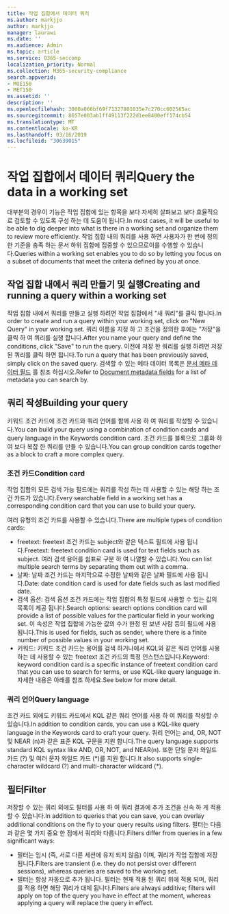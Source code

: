 ```yaml
---
title: 작업 집합에서 데이터 쿼리
ms.author: markjjo
author: markjjo
manager: laurawi
ms.date: ''
ms.audience: Admin
ms.topic: article
ms.service: O365-seccomp
localization_priority: Normal
ms.collection: M365-security-compliance
search.appverid:
- MOE150
- MET150
ms.assetid: ''
description: ''
ms.openlocfilehash: 3000a066bf69f71327801035e7c270cc602565ac
ms.sourcegitcommit: 8657e003ab1ff49113f222d1ee8400eff174cb54
ms.translationtype: MT
ms.contentlocale: ko-KR
ms.lasthandoff: 03/16/2019
ms.locfileid: "30639015"
---
```

# <a name="query-the-data-in-a-working-set"></a><span data-ttu-id="871d7-102">작업 집합에서 데이터 쿼리</span><span class="sxs-lookup"><span data-stu-id="871d7-102">Query the data in a working set</span></span>

<span data-ttu-id="871d7-103">대부분의 경우이 기능은 작업 집합에 있는 항목을 보다 자세히 살펴보고 보다 효율적으로 검토할 수 있도록 구성 하는 데 도움이 됩니다.</span><span class="sxs-lookup"><span data-stu-id="871d7-103">In most cases, it will be useful to be able to dig deeper into what is there in a working set and organize them to review more efficiently.</span></span> <span data-ttu-id="871d7-104">작업 집합 내의 쿼리를 사용 하면 사용자가 한 번에 정의한 기준을 충족 하는 문서 하위 집합에 집중할 수 있으므로이를 수행할 수 있습니다.</span><span class="sxs-lookup"><span data-stu-id="871d7-104">Queries within a working set enables you to do so by letting you focus on a subset of documents that meet the criteria defined by you at once.</span></span>

## <a name="creating-and-running-a-query-within-a-working-set"></a><span data-ttu-id="871d7-105">작업 집합 내에서 쿼리 만들기 및 실행</span><span class="sxs-lookup"><span data-stu-id="871d7-105">Creating and running a query within a working set</span></span>

<span data-ttu-id="871d7-106">작업 집합 내에서 쿼리를 만들고 실행 하려면 작업 집합에서 "새 쿼리"를 클릭 합니다.</span><span class="sxs-lookup"><span data-stu-id="871d7-106">In order to create and run a query within your working set, click on "New Query" in your working set.</span></span> <span data-ttu-id="871d7-107">쿼리 이름을 지정 하 고 조건을 정의한 후에는 "저장"을 클릭 하 여 쿼리를 실행 합니다.</span><span class="sxs-lookup"><span data-stu-id="871d7-107">After you name your query and define the conditions, click "Save" to run the query.</span></span> <span data-ttu-id="871d7-108">이전에 저장 한 쿼리를 실행 하려면 저장 된 쿼리를 클릭 하면 됩니다.</span><span class="sxs-lookup"><span data-stu-id="871d7-108">To run a query that has been previously saved, simply click on the saved query.</span></span> <span data-ttu-id="871d7-109">검색할 수 있는 메타 데이터 목록은 [문서 메타 데이터 필드](document-metadata-fields.md) 를 참조 하십시오.</span><span class="sxs-lookup"><span data-stu-id="871d7-109">Refer to [Document metadata fields](document-metadata-fields.md) for a list of metadata you can search by.</span></span>

## <a name="building-your-query"></a><span data-ttu-id="871d7-110">쿼리 작성</span><span class="sxs-lookup"><span data-stu-id="871d7-110">Building your query</span></span>

<span data-ttu-id="871d7-111">키워드 조건 카드에 조건 카드와 쿼리 언어를 함께 사용 하 여 쿼리를 작성할 수 있습니다.</span><span class="sxs-lookup"><span data-stu-id="871d7-111">You can build your query using a combination of condition cards and query language in the Keywords condition card.</span></span> <span data-ttu-id="871d7-112">조건 카드를 블록으로 그룹화 하 여 보다 복잡 한 쿼리를 만들 수 있습니다.</span><span class="sxs-lookup"><span data-stu-id="871d7-112">You can group condition cards together as a block to craft a more complex query.</span></span>

### <a name="condition-card"></a><span data-ttu-id="871d7-113">조건 카드</span><span class="sxs-lookup"><span data-stu-id="871d7-113">Condition card</span></span>

<span data-ttu-id="871d7-114">작업 집합의 모든 검색 가능 필드에는 쿼리를 작성 하는 데 사용할 수 있는 해당 하는 조건 카드가 있습니다.</span><span class="sxs-lookup"><span data-stu-id="871d7-114">Every searchable field in a working set has a corresponding condition card that you can use to build your query.</span></span>

<span data-ttu-id="871d7-115">여러 유형의 조건 카드를 사용할 수 있습니다.</span><span class="sxs-lookup"><span data-stu-id="871d7-115">There are multiple types of condition cards:</span></span>
- <span data-ttu-id="871d7-116">freetext: freetext 조건 카드는 subject와 같은 텍스트 필드에 사용 됩니다.</span><span class="sxs-lookup"><span data-stu-id="871d7-116">Freetext: freetext condition card is used for text fields such as subject.</span></span> <span data-ttu-id="871d7-117">여러 검색 용어를 쉼표로 구분 하 여 나열할 수 있습니다.</span><span class="sxs-lookup"><span data-stu-id="871d7-117">You can list multiple search terms by separating them out with a comma.</span></span>
- <span data-ttu-id="871d7-118">날짜: 날짜 조건 카드는 마지막으로 수정한 날짜와 같은 날짜 필드에 사용 됩니다.</span><span class="sxs-lookup"><span data-stu-id="871d7-118">Date: date condition card is used for date fields such as last modified date.</span></span>
- <span data-ttu-id="871d7-119">검색 옵션: 검색 옵션 조건 카드에는 작업 집합의 특정 필드에 사용할 수 있는 값의 목록이 제공 됩니다.</span><span class="sxs-lookup"><span data-stu-id="871d7-119">Search options: search options condition card will provide a list of possible values for the particular field in your working set.</span></span> <span data-ttu-id="871d7-120">이 속성은 작업 집합에 가능한 값의 수가 한정 된 보낸 사람 등의 필드에 사용 됩니다.</span><span class="sxs-lookup"><span data-stu-id="871d7-120">This is used for fields, such as sender, where there is a finite number of possible values in your working set.</span></span>
- <span data-ttu-id="871d7-121">키워드: 키워드 조건 카드는 용어를 검색 하거나에서 KQL와 같은 쿼리 언어를 사용 하는 데 사용할 수 있는 freetext 조건 카드의 특정 인스턴스입니다.</span><span class="sxs-lookup"><span data-stu-id="871d7-121">Keyword: keyword condition card is a specific instance of freetext condition card that you can use to search for terms, or use KQL-like query language in.</span></span> <span data-ttu-id="871d7-122">자세한 내용은 아래를 참조 하세요.</span><span class="sxs-lookup"><span data-stu-id="871d7-122">See below for more detail.</span></span>

### <a name="query-language"></a><span data-ttu-id="871d7-123">쿼리 언어</span><span class="sxs-lookup"><span data-stu-id="871d7-123">Query language</span></span>

<span data-ttu-id="871d7-124">조건 카드 외에도 키워드 카드에서 KQL 같은 쿼리 언어를 사용 하 여 쿼리를 작성할 수 있습니다.</span><span class="sxs-lookup"><span data-stu-id="871d7-124">In addition to condition cards, you can use a KQL-like query language in the Keywords card to craft your query.</span></span> <span data-ttu-id="871d7-125">쿼리 언어는 and, OR, NOT 및 NEAR (n)과 같은 표준 KQL 구문을 지원 합니다.</span><span class="sxs-lookup"><span data-stu-id="871d7-125">The query language supports standard KQL syntax like AND, OR, NOT, and NEAR(n).</span></span> <span data-ttu-id="871d7-126">또한 단일 문자 와일드 카드 (?) 및 여러 문자 와일드 카드 (\*)를 지원 합니다.</span><span class="sxs-lookup"><span data-stu-id="871d7-126">It also supports single-character wildcard (?) and multi-character wildcard (\*).</span></span>

## <a name="filter"></a><span data-ttu-id="871d7-127">필터</span><span class="sxs-lookup"><span data-stu-id="871d7-127">Filter</span></span>

<span data-ttu-id="871d7-128">저장할 수 있는 쿼리 외에도 필터를 사용 하 여 쿼리 결과에 추가 조건을 신속 하 게 적용할 수 있습니다.</span><span class="sxs-lookup"><span data-stu-id="871d7-128">In addition to queries that you can save, you can overlay additional conditions on the fly to your query results using filters.</span></span> <span data-ttu-id="871d7-129">필터는 다음과 같은 몇 가지 중요 한 점에서 쿼리와 다릅니다.</span><span class="sxs-lookup"><span data-stu-id="871d7-129">Filters differ from queries in a few significant ways:</span></span>
- <span data-ttu-id="871d7-130">필터는 임시 (즉, 서로 다른 세션에 유지 되지 않음) 이며, 쿼리가 작업 집합에 저장 됩니다.</span><span class="sxs-lookup"><span data-stu-id="871d7-130">Filters are transient (i.e. they do not persist over different sessions), whereas queries are saved to the working set.</span></span>
- <span data-ttu-id="871d7-131">필터는 항상 자동으로 추가 됩니다. 필터는 현재 적용 된 쿼리 위에 적용 되며, 쿼리를 적용 하면 해당 쿼리가 대체 됩니다.</span><span class="sxs-lookup"><span data-stu-id="871d7-131">Filters are always additive; filters will apply on top of the query you have in effect at the moment, whereas applying a query will replace the query in effect.</span></span>